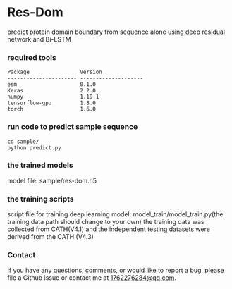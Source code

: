 # Res-Dom
predict protein domain boundary from sequence alone using deep residual network and Bi-LSTM


### required tools

    Package                Version             
    ---------------------- --------------------
    esm                    0.1.0               
    Keras                  2.2.0               
    numpy                  1.19.1              
    tensorflow-gpu         1.8.0               
    torch                  1.6.0               

### run code to predict sample sequence

    cd sample/
    python predict.py


### the trained models
    
   model file: sample/res-dom.h5

### the training scripts

script file for training deep learning model: model_train/model_train.py(the training data path should change to your own) the training data was collected from CATH(V4.1) and the independent testing datasets were derived from the CATH (V4.3)

### Contact

If you have any questions, comments, or would like to report a bug, please file a Github issue or contact me at 1762276284@qq.com.